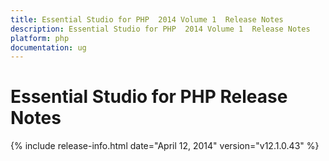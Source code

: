 ```yaml
---
title: Essential Studio for PHP  2014 Volume 1  Release Notes  
description: Essential Studio for PHP  2014 Volume 1  Release Notes  
platform: php
documentation: ug
---
```


# Essential Studio for PHP  Release Notes  

{% include release-info.html date="April 12, 2014"  version="v12.1.0.43" %} 






